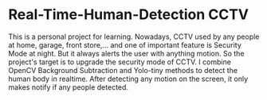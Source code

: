 # Real-Time-Human-Detection CCTV
This is a personal project for learning.
Nowadays, CCTV used by any people at home, garage, front store,... and one of important feature is Security Mode at night. 
But it always alerts the user with anything motion. 
So the project's target is to upgrade the security mode of CCTV. 
I combine OpenCV Background Subtraction and Yolo-tiny methods to detect the human body in realtime. 
After detecting any motion on the screen, it only makes notify if any people detected.
